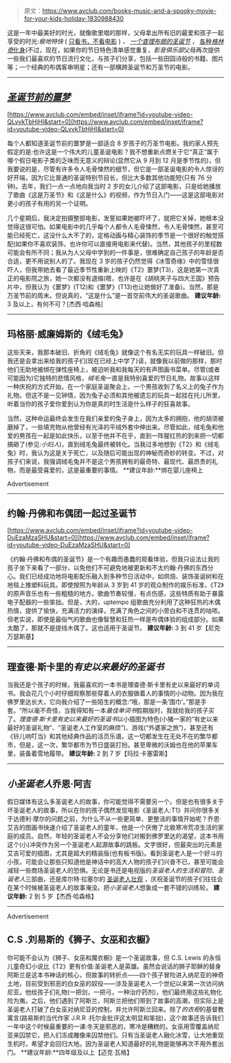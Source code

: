 > 原文：<https://www.avclub.com/books-music-and-a-spooky-movie-for-your-kids-holiday-1830988430>

这是一年中最美好的时光，就像歌里唱的那样，父母拿出所有旧的最爱和孩子一起享受的时光:*极地特快* ( [只看书，不看电影](https://tv.avclub.com/our-new-parenting-feature-kicks-off-with-a-look-at-the-1798286953#_ga=2.255792394.321249936.1544461732-22505766.1534172410) ) *，* [*一个查理布朗的圣诞节*](https://tv.avclub.com/a-charlie-brown-christmas-1798229036#_ga=2.255792394.321249936.1544461732-22505766.1534172410) ， [各种*格林奇*化身](https://aux.avclub.com/the-grinch-should-have-quit-after-stealing-christmas-th-1798255719#_ga=2.255792394.321249936.1544461732-22505766.1534172410)(不过，现在，如果你的节日特色清单感觉重复，*影音俱乐部*父母再次提供一些我们最喜欢的节日流行文化，与孩子们分享，包括一些田园诗般的书籍、图片等；一个经典的布偶客串明星；还有一部横跨圣诞节和万圣节的电影。

* * *

## [***圣诞节前的噩梦***](https://film.avclub.com/the-nightmare-before-christmas-1798222221#_ga=2.195968174.321249936.1544461732-22505766.1534172410)

 [https://www.avclub.com/embed/inset/iframe?id=youtube-video-QLvvkTbHjHI&start=0](https://www.avclub.com/embed/inset/iframe?id=youtube-video-QLvvkTbHjHI&start=0) 

每个人都知道圣诞节前的噩梦是一部适合 8 岁孩子的万圣节电影。我的家人预先假定的是:也许这是一个伟大的儿童圣诞电影？我不想重新点燃关于它“真正”属于哪个假日电影子类的乏味而无意义的辩论(显然它从 9 月到 12 月是季节性的)，但我要说的是，尽管有许多令人毛骨悚然的细节，但它是一部圣诞电影的令人惊讶的好开端，因为它比普通的圣诞特别节目长，但比大多数其他功能短(只有 76 分钟)。去年，我们一点一点地向我当时 2 岁的女儿介绍了这部电影，只是给她播放了歌曲《这是万圣节》和《这是什么》的视频，作为节日入门——这是这部电影对更小的孩子有用的另一个证明。

几个星期后，我决定拍摄整部电影，发誓如果她被吓坏了，就把它关掉，她根本没觉得这很可怕。如果电影中的几乎每个人都令人毛骨悚然，令人毛骨悚然，甚至可能已经死亡，这没什么大不了的，定格动画与精心装饰的季节是一个很好的触觉搭配(如果你不喜欢装饰，也许你可以直接用电影来代替)。当然，其他孩子的里程数可能会有所不同；我从为人父母中学到的一件事是，很难确定自己孩子的年龄是否合适，更不用说别人的了。我现在 3 岁的孩子仍然觉得《冰雪奇缘》中的雪怪很吓人，但我带她去看了最近季节性重新上映的《T2》噩梦(T3)，这是她第一次真正的电影院之旅，她一次都没有退缩(嗯，也许是在《胡桃夹子与四大王国》预告片中，但我认为《噩梦》(T12)和《噩梦》(T13)也让她做好了准备)。当然，那是万圣节前的周末。但说真的，“这是什么”是一首空前伟大的圣诞歌曲。
**建议年龄:** 3 及以上，有何不可？[杰西·哈森格]

* * *

## 玛格丽·威廉姆斯的《绒毛兔》

这些天来，我那本破旧、折角的《绒毛兔》就像这个有名无实的玩具一样破旧。但我还是会拿出来给我的孩子们(现在已经上中学了)读，就像我以前做的那样，那时他们无助地被绑在弹性座椅上，被迫听我和我每天的有声图画书菜单。尽管(或者可能因为)它独特的悲情风格，*绒毛兔*一直是我特别喜爱的节日礼物。故事以这样一种庆祝的方式开始，在一个家庭圣诞聚会上，一个男孩收到了名义上的兔子作为礼物。但这不是一见钟情，因为兔子必须和其他被遗忘的玩具一起挂在托儿所里，听着当你的孩子爱你爱到认为你是真的时生活是什么样子的狂喜故事。

当然，这种命运最终会发生在我们亲爱的兔子身上，因为太多的拥抱，他的胡须被磨掉了，一些填充物从他曾经有光泽的平绒外套中伸出来。尽管如此，绒毛兔和他爱的男孩在一起是如此快乐，以至于他并不在乎，直到一阵猩红热的到来把一切都搞砸了(参见:*小妇人*)，直到绒毛兔最终被转化。当我过多地想到《T2》和《绒毛兔》时，我认为这是关于死亡，以及随后可能出现的神秘而奇妙的转变。不过，对孩子们来说，我强调绒毛兔并不是这个男孩拥有的最奇特、最现代、最昂贵的礼物，而是最受喜爱的，这是最重要的事情。
**建议年龄:**绑在婴儿座椅上

<label class="bxm4mm-13 juykRM">Advertisement</label>

* * *

## 约翰·丹佛和布偶团一起过圣诞节

 [https://www.avclub.com/embed/inset/iframe?id=youtube-video-DuEzaMzaSHU&start=0](https://www.avclub.com/embed/inset/iframe?id=youtube-video-DuEzaMzaSHU&start=0) 

《约翰·丹佛和布偶的圣诞节》是一个有趣而愚蠢的观看体验，但我只设法让我的孩子坐下来看了一部分，以免他们不可避免地被更新和不太约翰·丹佛的东西分心。我们已经成功地将电影配乐融入到多种节日活动中，如烘焙、装饰圣诞树和在地毯上推塑料玩具。即使按照为年龄从 3 岁到 41 岁的观众制作的娱乐标准，《T2》的原声音乐也有一些粗糙的地方。歌曲节奏较慢，有点伤感，这些特质有助于暴露电子配器的一些笨拙。但是，大的，uptempo 组歌曲充分利用了这种狂热的木偶热情，提供了愉快，充满活力的演绎，充满了角色之间的小旁白和不连贯的咕哝。但老实说，即使是最俗气的歌曲也像智慧和狂热一样是布偶体验的组成部分。如果太酷了，那就不是提线木偶了。这也适用于圣诞节。
**建议年龄:** 3 到 41 岁【尼克·万瑟斯基】

* * *

## 理查德·斯卡里的*有史以来最好的圣诞书*

当我还是个孩子的时候，我最喜欢的一本书是理查德·斯卡里有史以来最好的单词书。我会花几个小时仔细观察那些穿着人的衣服做着人的事情的小动物。因为我在佛罗里达长大，它向我介绍了一些陌生的概念:“哦，那是一条‘围巾’。”那是手套。“所以毫不奇怪，当我得知有一本*最佳单词书*假期版时，我就给我的孩子买了。*理查德·斯卡里有史以来最好的圣诞书*以小插图为特色(小猪一家的“有史以来最好的圣诞礼物”、“圣诞老人工作室的麻烦”)、游戏(“外婆家之旅”)，甚至还有《铃儿响叮当》和其他经典作品的活页乐谱。这一切都发生在无处不在的繁华都市，但是，这一次，繁华都市为节日盛装打扮。甚至卑微的沃姆也在他的苹果车里，装备着雪地履带。
**建议年龄:** 2 到 7 岁【玛拉·卡塞雷斯】

* * *

## ***小圣诞老人*乔恩·阿吉**

假日媒体有这么多圣诞老人的故事，你可能觉得不需要另一个。但是也有很多关于坏圣诞老人的故事，所以在你的孩子偶然发现电影《圣诞老人:T1》并问你很多关于达德利·摩尔的问题之前，为什么不从一些更简单、更整洁的事情开始呢？乔恩·艾吉的图画书快速介绍了圣诞老人的童年，他是一个厌倦了北极寒冷荒凉生活的家庭的成员。自然，年轻的圣诞老人不会分享他们对搬到佛罗里达的渴望，这本书用这个(小)冲突作为另一个圣诞老人起源故事的跳板。文字很好，但最突出的元素是艾吉可爱的插图，尤其是超大的精装版(也有板书版)。看到圣诞老人是一个好斗的小孩，可能会让那些只知道他是神话中的高大人物的孩子们兴奋不已，甚至可能会减轻一些商场圣诞老人的恐惧。无论是书还是电视版的*圣诞老人的生活和冒险*、*圣诞老人*三部曲，还是库尔特·拉塞尔的 [圣诞老人壮观](https://www.avclub.com/kurt-russell-gives-his-all-as-dilf-santa-in-the-christm-1830491516#_ga=2.189815977.321249936.1544461732-22505766.1534172410) ，庆祝圣诞节的孩子们往往会在某个时候被圣诞老人的故事淹没。把*小圣诞老人*想象成一套不错的训练轮。
**建议年龄:** 2 到 5 岁【杰西·哈森格】

* * *

<label class="bxm4mm-13 juykRM">Advertisement</label>

## C.S .刘易斯的《狮子、女巫和衣橱》

你可能不会认为《狮子、女巫和魔衣橱》是一个圣诞故事，但 C.S. Lewis 的永恒儿童奇幻小说比《T2》更有价值:圣诞老人是英雄。虽然会说话的狮子耶稣的替身阿斯兰是这本书神话的核心，但故事的转折点——四个孩子冒险进入纳尼亚的神奇土地，目前受到邪恶的白女巫的奴役——涉及圣诞老人一个世纪以来第一次访问纳尼亚。他给孩子们礼物(一把剑，一把弓，一种治疗药剂)，他们最终用这些礼物化险为夷。之后，他们遇到了阿斯兰，阿斯兰把他们带到了故事的高潮，但实际上是圣诞老人打破了白女巫对纳尼亚的控制，并允许阿斯兰回来。除了*的衣柜*的基督教寓言(路易斯的当代作家 J.R.R .托尔金批评这太明显和笨拙)，这个故事还告诉我们一年中这个时候最重要的一课:冬天是邪恶的，寒冷是糟糕的。女巫用雪覆盖纳尼亚来囚禁它，把人们冻成雕像来囚禁他们。只有当圣诞老人融化冰雪，让大地重现生机时，希望才会回归大地。因为圣诞老人知道最好的礼物是能够再次不用外套出门。
**建议年龄:**四年级及以上【迈克·瓦格】